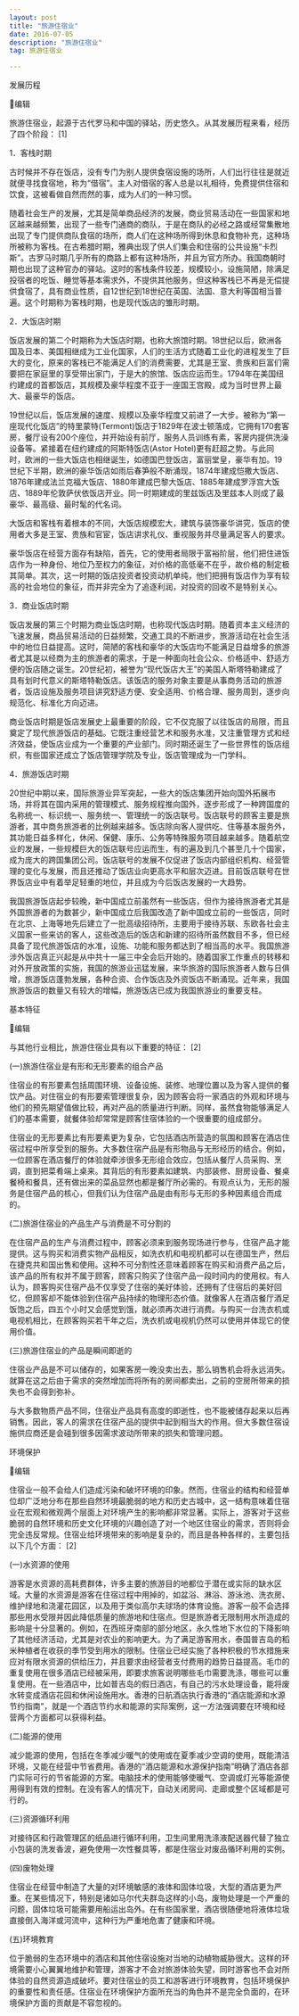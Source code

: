 ```yaml
---
layout: post
title: "旅游住宿业"
date: 2016-07-05 
description: "旅游住宿业"
tag: 旅游住宿业

---     
```


发展历程

编辑

旅游住宿业，起源于古代罗马和中国的驿站，历史悠久。从其发展历程来看，经历了四个阶段： [1]  

1．客栈时期

古时候并不存在饭店，没有专门为别人提供食宿设施的场所，人们出行往往是就近就便寻找食宿地，称为“借宿”。主人对借宿的客人总是以礼相待，免费提供住宿和饮食，这被看做自然而然的事，成为人们的一种习惯。

随着社会生产的发展，尤其是简单商品经济的发展，商业贸易活动在一些国家和地区越来越频繁，出现了一些专门通商的商队，于是在商队的必经之路或经常集散地出现了专门提供商队食宿的场所，商人们在这种场所得到休息和食物补充，这种场所被称为客栈。在古希腊时期，雅典出现了供人们集会和住宿的公共设施“卡烈斯”。古罗马时期几乎所有的商路上都有这种场所，并且为官方所办。我国商朝时期也出现了这种官办的驿站。这时的客栈条件较差，规模较小，设施简陋，除满足投宿者的吃饭、睡觉等基本需求外，不提供其他服务，但这种客栈已不再是无偿提供食宿了，具有商业性质，自12世纪到18世纪在英国、法国、意大利等国相当普遍。这个时期称为客栈时期，也是现代饭店的雏形时期。

2．大饭店时期

饭店发展的第二个时期称为大饭店时期，也称大旅馆时期。18世纪以后，欧洲各国及日本、美国相继成为工业化国家，人们的生活方式随着工业化的进程发生了巨大的变化，原来的客栈已不能满足人们的消费需要，尤其是王室、贵族和巨富们需要把在家庭里的享受带出家门，于是大的旅馆、饭店应运而生。1794年在美国纽约建成的首都饭店，其规模及豪华程度不亚于一座国王宫殿，成为当时世界上最大、最豪华的饭店。

19世纪以后，饭店发展的速度、规模以及豪华程度又前进了一大步。被称为“第一座现代化饭店”的特里蒙特(Termont)饭店于1829年在波士顿落成，它拥有170套客房，餐厅设有200个座位，并开始设有前厅，服务人员训练有素，客房内提供洗澡设备等。紧接着在纽约建成的阿斯特饭店(Astor Hotel)更有赶超之势。与此同时，欧洲的一些大饭店也相继诞生，如德国巴登饭店，富丽堂皇，豪华有加。19世纪下半期，欧洲的豪华饭店如雨后春笋般不断涌现，1874年建成恺撒大饭店、1876年建成法兰克福大饭店、1880年建成巴黎大饭店、1885年建成罗浮宫大饭店、1889年伦敦萨伏依饭店开业。同一时期建成的里兹饭店及里兹本人则成了最豪华、最高级、最时髦的代名词。

大饭店和客栈有着根本的不同，大饭店规模宏大，建筑与装饰豪华讲究，饭店的使用者大多是王室、贵族和官宦，饭店讲求礼仪、重视服务并尽量满足客人的要求。

豪华饭店在经营方面存有缺陷，首先，它的使用者局限于富裕阶层，他们把住进饭店作为一种身份、地位乃至权力的象征，对价格的高低毫不在乎，故价格的制定极其简单。其次，这一时期的饭店投资者投资动机单纯，他们把拥有饭店作为享有较高的社会地位的象征，而并非完全为了追逐利润，对投资的回收不是特别关心。

3．商业饭店时期

饭店发展的第三个时期为商业饭店时期，也称现代饭店时期。随着资本主义经济的飞速发展，商品贸易活动的日益频繁，交通工具的不断进步，旅游活动在社会生活中的地位日益提高。这时，简陋的客栈和豪华的大饭店均不能满足日益增多的旅游者尤其是以经商为主的旅游者的需求，于是一种面向社会公众、价格适中、舒适方便的饭店随之诞生。20世纪初，被誉为“现代饭店大王”的美国人斯塔特勒建成了具有划时代意义的斯塔特勒饭店。该饭店的服务对象主要是从事商务活动的旅游者，饭店设施及服务项目讲究舒适方便、安全适用、价格合理、服务周到，逐步向规范化、标准化方向迈进。

商业饭店时期是饭店发展史上最重要的阶段，它不仅克服了以往饭店的局限，而且奠定了现代旅游饭店的基础。它既注重经营艺术和服务水准，又注重管理方式和经济效益，使饭店业成为一个重要的产业部门。同时期还诞生了一些世界性的饭店组织，有些国家还成立了饭店管理学院及专业，饭店管理成为一门学科。

4．旅游饭店时期

20世纪中期以来，国际旅游业异军突起，一些大的饭店集团开始向国外拓展市场，并将其在国内采用的管理模式、服务规程推向国外，逐步形成了一种跨国度的名称统一、标识统一、服务统一、管理统一的饭店联号。饭店联号的顾客主要是旅游者，其中商务旅游者的比例越来越多。饭店除向客人提供吃、住等基本服务外，其功能日益多样化，休闲、保健、康乐、公务等特殊服务项目越来越多。随着航空业的发展，一些规模巨大的饭店联号应运而生，有的遍及到几个甚至几十个国家，成为庞大的跨国集团公司。饭店联号的发展不仅促进了饭店内部组织机构、经营管理的变化与发展，而且还推动了饭店业向更高水平和层次迈进。目前饭店联号在世界饭店业中有着举足轻重的地位，并且成为今后饭店发展的一大趋势。

我国旅游饭店起步较晚，新中国成立前虽然有一些饭店，但作为接待旅游者尤其是外国旅游者的为数甚少，新中国成立后我国改造了新中国成立前的一些饭店，同时在北京、上海等地先后建立了一批高级招待所，主要用于接待苏联、东欧各社会主义国家一些来访的客人，这些改造后的饭店和新建的招待所虽然数目不多，但已经具备了现代旅游饭店的水准，设施、功能和服务都达到了相当高的水平。我国旅游涉外饭店真正兴起是从中共十一届三中全会后开始的。随着国家工作重点的转移和对外开放政策的实施，我国的旅游业迅猛发展，来华旅游的国际旅游者人数与日俱增，旅游饭店蓬勃发展，各种合资、合作饭店及外资饭店不断涌现。近年来，我国旅游饭店的数量又有较大的增幅，旅游饭店已成为我国旅游业的重要支柱。

   


基本特征

编辑

与其他行业相比，旅游住宿业具有以下重要的特征： [2]  

(一)旅游住宿业是有形和无形要素的组合产品

住宿业的有形要素包括周围环境、设备设施、装修、地理位置以及为客人提供的餐饮产品。对住宿业的有形要索管理很复杂，因为顾客会将一家酒店的外观和环境与他们的预先期望值做比较，再对产品的质量进行判断。同样，虽然食物能够满足人们的基本需要，就餐体验却常常是顾客住宿体验的一个很重要的组成部分。

住宿业的无形要素比有形要素更为复杂，它包括酒店所营造的氛围和顾客在酒店住宿过程中所享受到的服务。大多数住宿产品是有形物品与无形经历的结合。例如，一位顾客在酒店餐厅的体验就牵涉很多无形组合效应，包括从餐厅人员采购、烹调，直到把菜肴端上桌来。其背后的有形要素如建筑、内部装修、厨房设备、餐桌餐椅和餐具，还有做出来的菜品显然也都是餐厅所必需的。有观点认为，无形的服务是住宿产品的核心，但我们认为住宿产品是由有形与无形的多种因素组合而成的。

(二)旅游住宿业的产品生产与消费是不可分割的

在住宿产品的生产与消费过程中，顾客必须来到服务现场进行参与，住宿产品才能提供。这与购买和消费实物产品相反，如洗衣机和电视机都可以在德国生产，然后在捷克共和国出售和使用。这种不可分割性还意味着顾客在购买和消费产品之后，该产品的所有权并不属于顾客，顾客只购买了住宿产品一段时间内的使用权。有人认为，顾客购买住宿产品不仅享受了住宿的美好体验，还拥有了住宿后的美好回忆，但顾客却不能体验到住宿产品持续的物理形态价值。就像客人在酒店餐厅酒足饭饱之后，四五个小时又会感觉到饿，就必须再次进行消费。与购买一台洗衣机或电视机相比，在顾客购买若干年之后，洗衣机或电视机仍然可以使用并体现它的使用价值。

(三)旅游住宿业的产品是瞬间即逝的

住宿业产品是不可以储存的，如果客房一晚没卖出去，那么销售机会将永远消失。就算在这之后由于需求的突然增加而将所有的房间都卖出，之前的空房所带来的损失也不会得到弥补。

与大多数物质产品不同，住宿业产品具有高度的即逝性，也不能被储存起来以后再销售。因此，客人的需求在住宿产品的提供中起到相当大的作用。但大多数住宿设施供应商还是会碰到很多因需求波动所带来的损失和管理问题。

   


环境保护

编辑

住宿业一般不会给人们造成污染和破坏环境的印象。然而，住宿业的结构和经营单位却广泛地分布在那些自然环境最脆弱的地方和历史古城中，这一结构意味着住宿业在宏观和微观两个层面上对环境产生的影响都非常显著。实际上，游客对于这些脆弱的自然环境和历史文化环境的兴趣创造了对一个地区住宿业的需求，否则将会完全违反常规。住宿业给环境带来的影响是复杂的，而且是各种各样的，主要包括以下几个方面： [2]  

(一)水资源的使用

游客是水资源的高耗费群体，许多主要的旅游目的地都位于潜在或实际的缺水区域。大量的水资源是游客在住宿过程中用掉的，如盆浴、淋浴、游泳池、洗衣房、维护绿地和浇灌花园区，以及用于类似高尔夫球场的体育设施。游客一般不会选择那些用水受限并因此降低质量的旅游地和住宿点。但是旅游者无限制用水所造成的影响是十分显著的。例如，在西班牙南部的部分地区，永久性地下水位的下降影响了其他经济活动，尤其是对农业的影响更大。为了满足游客用水，泰国普吉岛的稻米种植者在收获的季节受到用水的限制。住宿业已经实施了各种积极的节水措施来应对有限水资源的供给压力，并且要求由经营者支付费用的趋势日益提高。毛巾的重复使用在很多酒店已经被采用，即要求旅客说明哪些毛巾需要洗涤，哪些可以重复使用。在一些酒店中，比如普吉岛的假日酒店，有自己的污水处理设备，能将废水转变成酒店花园和休闲设施用水。香港的日航酒店执行香港的“酒店能源和水源节约指南”，就是一个酒店节约水和能源的实际案例，这一方法强调要在环境和经营两个方面都可以获得利益。

(二)能源的使用

减少能源的使用，包括在冬季减少暖气的使用或在夏季减少空调的使用，既能清洁环境，又能在经营中节省费用。香港的“酒店能源和水源保护指南”明确了酒店各部门实际可行的节省能源的方案。电脑技术的使用能够使暖气、空调或灯光等能源使用得到有效的控制。在没有客人的情况下，自动关闭房间、走廊或整个区域都是可行的。

(三)资源循环利用

对接待区和行政管理区的纸品进行循环利用，卫生间里用洗涤液配送器代替了独立小包装的洗发香波，避免使用一次性餐具等，都是住宿业对废品循环利用的实例。

(四)废物处理

住宿业在经营中制造了大量的对环境敏感的液体和固体垃圾，大型的酒店更为严重。在某些情况下，特别是诸如马尔代夫群岛这样的小岛，废物处理是一个严重的问题，固体垃圾可能需要用船运出岛外。在有些国家里，酒店很随便地将液体垃圾直接倒入海洋或河流中，这种行为严重地危害了健康和环境。

(五)环境教育

位于脆弱的生态环境中的酒店和其他住宿设施对当地的动植物威胁很大。这样的环境需要小心翼翼地维护和管理，游客才不会对旅游体验失望，同时游客也不会对所体验的自然资源造成破坏。要对住宿业的员工和游客进行环境教育，包括环境保护的重要性和责任感。住宿业在环境保护方面所充当的角色并不是完全负面的，在环境保护方面的贡献是不容忽视的。
